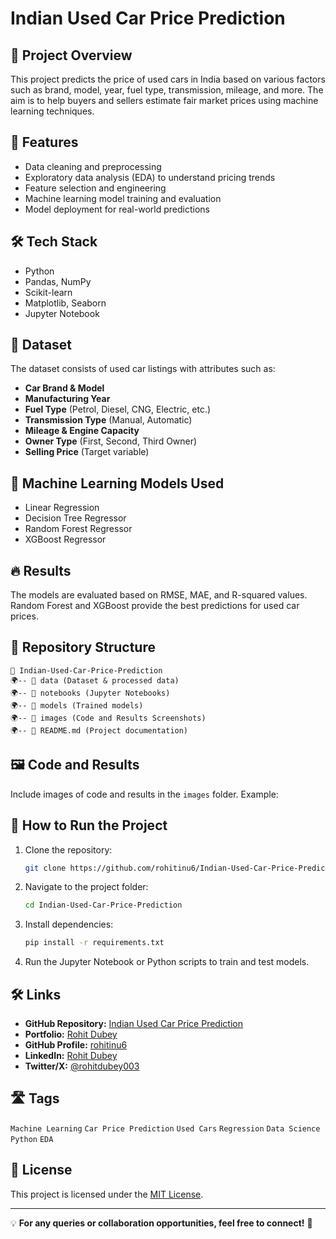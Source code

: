 # Indian Used Car Price Prediction

## 📌 Project Overview

This project predicts the price of used cars in India based on various factors such as brand, model, year, fuel type, transmission, mileage, and more. The aim is to help buyers and sellers estimate fair market prices using machine learning techniques.

## 🚀 Features

- Data cleaning and preprocessing
- Exploratory data analysis (EDA) to understand pricing trends
- Feature selection and engineering
- Machine learning model training and evaluation
- Model deployment for real-world predictions

## 🛠 Tech Stack

- Python
- Pandas, NumPy
- Scikit-learn
- Matplotlib, Seaborn
- Jupyter Notebook

## 📂 Dataset

The dataset consists of used car listings with attributes such as:

- **Car Brand & Model**
- **Manufacturing Year**
- **Fuel Type** (Petrol, Diesel, CNG, Electric, etc.)
- **Transmission Type** (Manual, Automatic)
- **Mileage & Engine Capacity**
- **Owner Type** (First, Second, Third Owner)
- **Selling Price** (Target variable)

## 💊 Machine Learning Models Used

- Linear Regression
- Decision Tree Regressor
- Random Forest Regressor
- XGBoost Regressor

## 🔥 Results

The models are evaluated based on RMSE, MAE, and R-squared values. Random Forest and XGBoost provide the best predictions for used car prices.

## 📁 Repository Structure

```
📂 Indian-Used-Car-Price-Prediction
🌍-- 📂 data (Dataset & processed data)
🌍-- 📂 notebooks (Jupyter Notebooks)
🌍-- 📂 models (Trained models)
🌍-- 📂 images (Code and Results Screenshots)
🌍-- 📄 README.md (Project documentation)
```

## 🖼 Code and Results

Include images of code and results in the `images` folder. Example:

&#x20;

## 🐝 How to Run the Project

1. Clone the repository:
   ```bash
   git clone https://github.com/rohitinu6/Indian-Used-Car-Price-Prediction.git
   ```
2. Navigate to the project folder:
   ```bash
   cd Indian-Used-Car-Price-Prediction
   ```
3. Install dependencies:
   ```bash
   pip install -r requirements.txt
   ```
4. Run the Jupyter Notebook or Python scripts to train and test models.

## 🛠 Links

- **GitHub Repository:** [Indian Used Car Price Prediction](https://github.com/rohitinu6/Indian-Used-Car-Price-Prediction.git)
- **Portfolio:** [Rohit Dubey](https://tinyurl.com/dubeyrohit)
- **GitHub Profile:** [rohitinu6](https://github.com/rohitinu6)
- **LinkedIn:** [Rohit Dubey](https://www.linkedin.com/in/rohit-dubey-d/)
- **Twitter/X:** [@rohitdubey003](https://x.com/rohitdubey003)

## 🛣 Tags

`Machine Learning` `Car Price Prediction` `Used Cars` `Regression` `Data Science` `Python` `EDA`

## 📝 License

This project is licensed under the [MIT License](https://opensource.org/licenses/MIT).

---

💡 **For any queries or collaboration opportunities, feel free to connect!** 🚀


